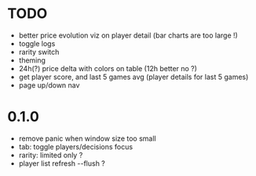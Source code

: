 # TODO

- better price evolution viz on player detail (bar charts are too large !)
- toggle logs
- rarity switch
- theming
- 24h(?) price delta with colors on table (12h better no ?)
- get player score, and last 5 games avg (player details for last 5 games)
- page up/down nav

# 0.1.0
- remove panic when window size too small
- tab: toggle players/decisions focus
- rarity: limited only ?
- player list refresh --flush ?